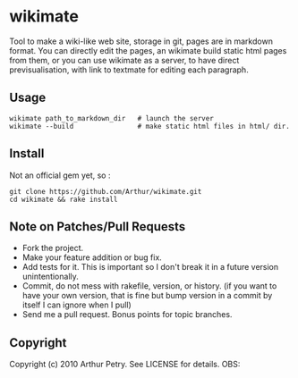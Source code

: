 # wikimate

Tool to make a wiki-like web site, storage in git, pages are in markdown format.
You can directly edit the pages, an wikimate build static html pages from them, or you can use wikimate as a server, to have direct previsualisation, with link to textmate for editing each paragraph.

## Usage

    wikimate path_to_markdown_dir   # launch the server
    wikimate --build                # make static html files in html/ dir.

## Install

Not an official gem yet, so :

    git clone https://github.com/Arthur/wikimate.git
    cd wikimate && rake install

## Note on Patches/Pull Requests
 
* Fork the project.
* Make your feature addition or bug fix.
* Add tests for it. This is important so I don't break it in a
  future version unintentionally.
* Commit, do not mess with rakefile, version, or history.
  (if you want to have your own version, that is fine but bump version in a commit by itself I can ignore when I pull)
* Send me a pull request. Bonus points for topic branches.

## Copyright

Copyright (c) 2010 Arthur Petry. See LICENSE for details.
OBS:
